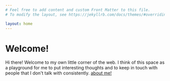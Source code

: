 ```yaml
---
# Feel free to add content and custom Front Matter to this file.
# To modify the layout, see https://jekyllrb.com/docs/themes/#overriding-theme-defaults

layout: home
---
```

# Welcome! 

Hi there! Welcome to my own little corner of the web. I think of this space as a playground for me to put interesting thoughts and to keep in touch with people that I don't talk with consistently. 
[about me!](/about/)